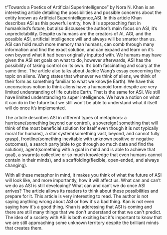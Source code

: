 t“Towards a Poetics of Artificial Superintelligence” by Nora N. Khan is an interesting article detailing the possibilities and possible concerns about the entity known as Artificial Superintelligence,ASI. In this article Khan describes ASI as this powerful entity, how it is approaching fast in humankind’s future, but also discusses the author’s main focus on ASI, it’s unpredictability. Despite us humans are the creators of AI, AGI, and the possible ASI, artificial intelligence will and always will be smarter than us. ASI can hold much more memory than humans, can comb through many information and find the exact solution, and can expand and learn on it’s own beyond what it had been originally inputted with. We humans may have given the ASI set goals on what to do, however afterwards, ASI has the possibility of taking control on its own. It’s both fascinating and scary at the same time. The article also talks about Jackie Wang’s essay concerning the topic on aliens. Wang states that whenever we think of aliens, we think of their form as something familiar to what we know(ie Earth). We have this unconscious notion to think aliens have a humanoid form despite are very limited understanding of life outside Earth. That is the same for ASI. We still have limited understanding to super intelligence. We have a notion on what it can do in the future but we still won’t be able to understand what it itself will do once it’s implemented. 

The article describes ASI in different types of metaphors: a hurricane(something beyond our control), a sovereign( something that will think of the most beneficial solution for itself even though it is not typically moral for humans), a star system(something vast, beyond, and cannot fully grasp), frontline(something inevitable with unknown positive or negative outcomes), a search party(able to go through so much data and find the solution), agent(something with a goal in mind and is able to achieve that goal), a swarm(a collective or so much knowledge that even humans cannot contain in their minds), and a scaffolding(flexible, open-ended, and always changing).   

With all these metaphor in mind, it makes you think of what the future of ASI will look like, and more importantly, how it will affect us. What can and can’t  we do as ASI is still developing? What can and can’t we do once ASI arrives? The article allows its readers to think about these possibilities and prepare for it. This article is very interesting to read. The author is not saying anything wrong about ASI or how it's a bad thing. Kan is not even saying how it's a good thing. Khan is addressing that ASI is coming and there are still many things that we don't understand or that we can't predict. The idea of a society with ASI is both exciting but it's important to know that we are still approaching some unknown territory despite the brilliant minds that creates them.   
